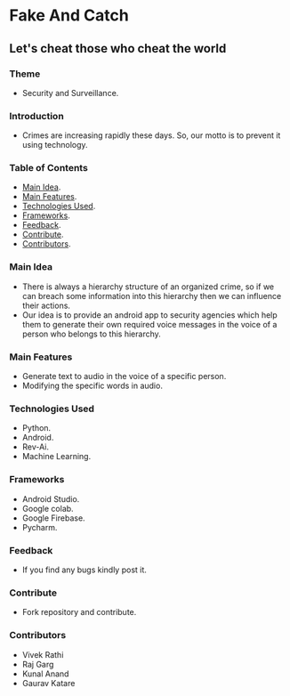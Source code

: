 # Fake And Catch
## Let's cheat those who cheat the world
### Theme
* Security and Surveillance.

### Introduction
* Crimes are increasing rapidly these days. So, our motto is to prevent it using technology. 

### Table of Contents
* [Main Idea](#main-idea).
* [Main Features](#main-features).
* [Technologies Used](#technologies-used).
* [Frameworks](#frameworks).
* [Feedback](#feedback).
* [Contribute](#contribute).
* [Contributors](#contributors).

### Main Idea
* There is always a hierarchy structure of an organized crime, so if we can breach some information into this hierarchy then we can influence their actions.
* Our idea is to provide an android app to security agencies which help them to generate their own required voice messages in the voice of a person who belongs to this hierarchy.
### Main Features
* Generate text to audio in the voice of a specific person.
* Modifying the specific words in audio.
### Technologies Used
* Python.
* Android.
* Rev-Ai.
* Machine Learning.
### Frameworks
* Android Studio.
* Google colab.
* Google Firebase.
* Pycharm.
### Feedback
* If you find any bugs kindly post it.
### Contribute
* Fork repository and contribute.
### Contributors
* Vivek Rathi
* Raj Garg
* Kunal Anand
* Gaurav Katare
